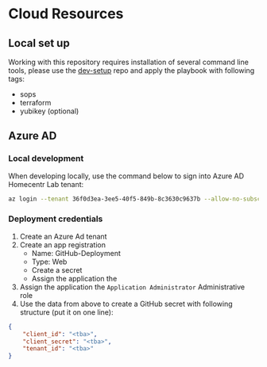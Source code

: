 # Cloud Resources

## Local set up
Working with this repository requires installation of several command line tools, please use the [dev-setup](https://github.com/lholota/dev-setup) repo and apply the playbook with following tags:
- sops
- terraform
- yubikey (optional)

## Azure AD

### Local development
When developing locally, use the command below to sign into Azure AD Homecentr Lab tenant:
```bash
az login --tenant 36f0d3ea-3ee5-40f5-849b-8c3630c9637b --allow-no-subscriptions
```

### Deployment credentials
1. Create an Azure Ad tenant
1. Create an app registration
   - Name: GitHub-Deployment
   - Type: Web
   - Create a secret
   - Assign the application the
1. Assign the application the `Application Administrator` Administrative role
1. Use the data from above to create a GitHub secret with following structure (put it on one line):
```json
{
    "client_id": "<tba>",
    "client_secret": "<tba>",
    "tenant_id": "<tba>"
}
```
